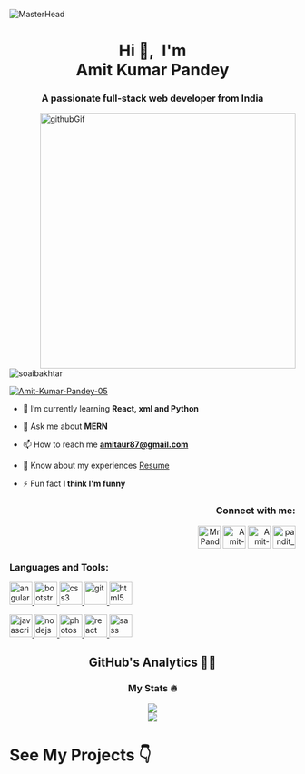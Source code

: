 ![MasterHead](https://camo.githubusercontent.com/1f034ebfc52e5fdcc097e7b3c6c9100e1fd606f5a99af8ea35f1d3a936bbfdfa/687474703a2f2f7777772e7072616d756b686469676974616c2e636f6d2f77702d636f6e74656e742f75706c6f6164732f323031382f30372f4e65772d504e432d416e696d617465642d42616e6e6572732e676966)
<h1 align="center">Hi 👋,&nbsp; I'm </br>Amit Kumar Pandey
</h1>
<h3 align="center">A passionate full-stack web developer from India</h3>
<div display="flex">
<div>
<img src="https://camo.githubusercontent.com/cae12fddd9d6982901d82580bdf321d81fb299141098ca1c2d4891870827bf17/68747470733a2f2f6d69726f2e6d656469756d2e636f6d2f6d61782f313336302f302a37513379765349765f7430696f4a2d5a2e676966" alt="githubGif" align="right" width="450px"/>
</div>
<div>
<p align="left"> <img src="https://komarev.com/ghpvc/?username=Amit-Kumar-Pandey-05&label=Profile%20views&color=0e75b6&style=flat" alt="soaibakhtar" /> </p>

<p align="left"> <a href="https://twitter.com/Amit-Kumar-Pandey-05" target="blank"><img src="https://img.shields.io/twitter/follow/Amit-Kumar-Pandey-05?logo=twitter&style=for-the-badge" alt="Amit-Kumar-Pandey-05" /></a> </p>

- 🌱 I’m currently learning **React, xml and Python**

- 💬 Ask me about **MERN**

- 📫 How to reach me **amitaur87@gmail.com**

- 📄 Know about my experiences [Resume](/https://drive.google.com/)

- ⚡ Fun fact **I think I'm funny**

<h3 align="right">Connect with me:</h3>
<p align="right">
<a href="https://twitter.com/MrPande27810951" target="blank"><img align="center" src="https://img.icons8.com/bubbles/2x/twitter-circled.png" alt="MrPande27810951" height="40" width="40" /></a>
<a href="https://www.linkedin.com/in/chini0507" target="blank"><img align="center" src="https://img.icons8.com/doodle/2x/linkedin-circled.png" alt="Amit-Kumar-Pandey-05" height="40" width="40" /></a>
<a href="https://www.facebook.com/profile.php?id=100081892569970" target="blank"><img align="center" src="https://img.icons8.com/bubbles/2x/facebook-new.png" alt="Amit-Kumar-Pandey-05" height="40" width="40" /></a>
<a href="https://instagram.com/pandit_0507" target="blank"><img align="center" src="https://img.icons8.com/bubbles/2x/instagram-new--v2.png" alt="pandit_0507" height="40" width="40" /></a>
</p>
</div>
</div>
<h3 align="left">Languages and Tools:</h3>
<p align="left"> 

<a href="https://angular.io" target="_blank" rel="noreferrer">  <img
      src="https://angular.io/assets/images/logos/angular/angular.svg" alt="angular" width="40" height="40"/>
 </a>  <a
    href="https://getbootstrap.com" target="_blank" rel="noreferrer"> <img
      src="https://img.icons8.com/color/2x/bootstrap.png" alt="bootstrap" width="40" height="40" /> </a>  <a
    href="https://www.w3schools.com/css/" target="_blank" rel="noreferrer"> <img
      src="https://img.icons8.com/color/2x/css3.png" alt="css3"
      width="40" height="40" /> </a>  <a
    href="https://git-scm.com/" target="_blank" rel="noreferrer"> <img
      src="https://img.icons8.com/color/2x/git.png" alt="git" width="40" height="40" /> </a>  <a
    href="https://www.w3.org/html/" target="_blank" rel="noreferrer"> <img
      src="https://img.icons8.com/color/2x/html-5.png"
      alt="html5" width="40" height="40" /> </a>

 <a href="https://developer.mozilla.org/en-US/docs/Web/JavaScript"
    target="_blank" rel="noreferrer"> <img
      src="https://img.icons8.com/color/2x/javascript.png"
      alt="javascript" width="40" height="40" /> </a>  <a
    href="https://nodejs.org" target="_blank" rel="noreferrer"> <img
      src="https://img.icons8.com/color/2x/nodejs.png"
      alt="nodejs" width="40" height="40" /> </a>  <a href="https://www.photoshop.com/en" target="_blank"
    rel="noreferrer"> <img
      src="https://img.icons8.com/color-glass/2x/adobe-photoshop.png" alt="photoshop"
      width="40" height="40" /> </a>  <a href="https://reactjs.org/" target="_blank" rel="noreferrer"> <img
      src="https://img.icons8.com/color/2x/react-native.png"
      alt="react" width="40" height="40" /> </a>   <a href="https://sass-lang.com" target="_blank" rel="noreferrer"> <img
      src="https://img.icons8.com/color/2x/sass.png" alt="sass" width="40"
      height="40" /> </a> 


</p>
</hr>

<h2 align="center">GitHub's Analytics 🕵️‍♀️</h2>
</hr>

 <div align="center">
  <h3 align="center"> My Stats 🔥</h3>
<picture>
<source 
  srcset="https://github-readme-stats.vercel.app/api?username=Amit-Kumar-Pandey-05&show_icons=true&theme=onedark"
  media="(prefers-color-scheme: dark)"
/>
<source
  srcset="https://github-readme-stats.vercel.app/api?username=Amit-Kumar-Pandey-05&show_icons=true"
  media="(prefers-color-scheme: dark), (prefers-color-scheme: no-preference)"
/>
<img src="https://github-readme-stats.vercel.app/api?username=Amit-Kumar-Pandey-05&show_icons=true" />
</picture>
</div>

<div align="center">
  <picture>
<source 
  srcset="https://github-readme-stats.vercel.app/api/top-langs/?username=Amit-Kumar-Pandey-05&layout=compact&theme=onedark"
  media="(prefers-color-scheme: dark)"
/>
<source
  srcset="https://github-readme-stats.vercel.app/api/top-langs/?username=Amit-Kumar-Pandey-05&layout=compact"
  media="(prefers-color-scheme: light), (prefers-color-scheme: no-preference)"
/>
<img src="https://github-readme-stats.vercel.app/top-langs/?username=Amit-Kumar-Pandey-05&show_icons=true&layout=compact" />
</picture>
</div>

<h1>See My Projects 👇</h1>
